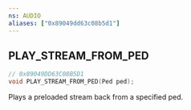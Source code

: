 ```yaml
---
ns: AUDIO
aliases: ["0x89049dd63c08b5d1"]
---
```

## PLAY_STREAM_FROM_PED

```c
// 0x89049DD63C08B5D1
void PLAY_STREAM_FROM_PED(Ped ped);
```

Plays a preloaded stream back from a specified ped.

